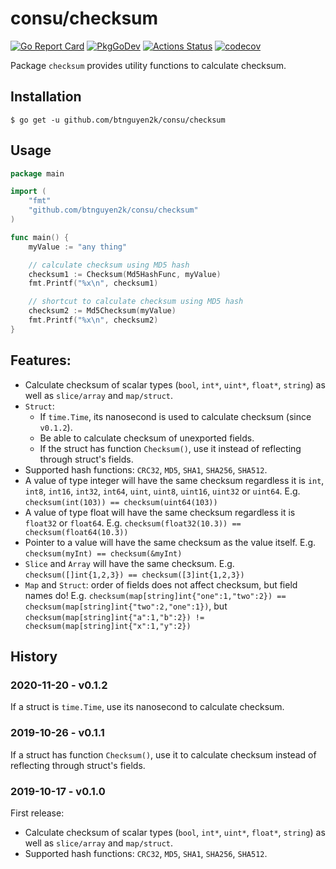# consu/checksum

[![Go Report Card](https://goreportcard.com/badge/github.com/btnguyen2k/consu)](https://goreportcard.com/report/github.com/btnguyen2k/consu)
[![PkgGoDev](https://pkg.go.dev/badge/github.com/btnguyen2k/consu/checksum)](https://pkg.go.dev/github.com/btnguyen2k/consu/checksum)
[![Actions Status](https://github.com/btnguyen2k/consu/workflows/checksum/badge.svg)](https://github.com/btnguyen2k/consu/actions)
[![codecov](https://codecov.io/gh/btnguyen2k/consu/branch/checksum/graph/badge.svg?token=PWSL21DE1D)](https://app.codecov.io/gh/btnguyen2k/consu/tree/checksum/checksum)

Package `checksum` provides utility functions to calculate checksum.

## Installation

```shell
$ go get -u github.com/btnguyen2k/consu/checksum
```

## Usage

```go
package main

import (
	"fmt"
	"github.com/btnguyen2k/consu/checksum"
)

func main() {
	myValue := "any thing"

	// calculate checksum using MD5 hash
	checksum1 := Checksum(Md5HashFunc, myValue)
	fmt.Printf("%x\n", checksum1)

	// shortcut to calculate checksum using MD5 hash
	checksum2 := Md5Checksum(myValue)
	fmt.Printf("%x\n", checksum2)
}
```

## Features:

- Calculate checksum of scalar types (`bool`, `int*`, `uint*`, `float*`, `string`) as well as `slice/array` and `map/struct`.
- `Struct`:
  - If `time.Time`, its nanosecond is used to calculate checksum (since `v0.1.2`).
  - Be able to calculate checksum of unexported fields.
  - If the struct has function `Checksum()`, use it instead of reflecting through struct's fields.
- Supported hash functions: `CRC32`, `MD5`, `SHA1`, `SHA256`, `SHA512`.
- A value of type integer will have the same checksum regardless it is `int`, `int8`, `int16`, `int32`, `int64`, `uint`, `uint8`, `uint16`, `uint32` or `uint64`.
E.g. `checksum(int(103)) == checksum(uint64(103))`
- A value of type float will have the same checksum regardless it is `float32` or `float64`.
E.g. `checksum(float32(10.3)) == checksum(float64(10.3))`
- Pointer to a value will have the same checksum as the value itself.
E.g. `checksum(myInt) == checksum(&myInt)`
- `Slice` and `Array` will have the same checksum.
E.g. `checksum([]int{1,2,3}) == checksum([3]int{1,2,3})`
- `Map` and `Struct`: order of fields does not affect checksum, but field names do!
E.g. `checksum(map[string]int{"one":1,"two":2}) == checksum(map[string]int{"two":2,"one":1})`,
but `checksum(map[string]int{"a":1,"b":2}) != checksum(map[string]int{"x":1,"y":2})`


## History

### 2020-11-20 - v0.1.2

If a struct is `time.Time`, use its nanosecond to calculate checksum.

### 2019-10-26 - v0.1.1

If a struct has function `Checksum()`, use it to calculate checksum instead of reflecting through struct's fields.

### 2019-10-17 - v0.1.0

First release:
- Calculate checksum of scalar types (`bool`, `int*`, `uint*`, `float*`, `string`) as well as `slice/array` and `map/struct`.
- Supported hash functions: `CRC32`, `MD5`, `SHA1`, `SHA256`, `SHA512`.
